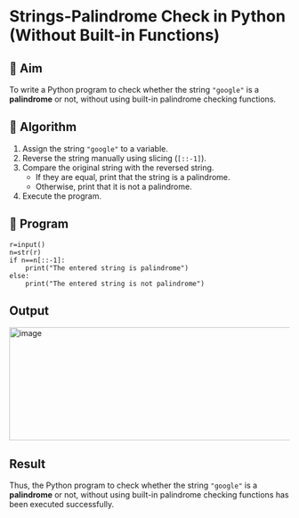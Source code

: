 # Strings-Palindrome Check in Python (Without Built-in Functions)

## 🎯 Aim
To write a Python program to check whether the string `"google"` is a **palindrome** or not, without using built-in palindrome checking functions.

## 🧠 Algorithm
1. Assign the string `"google"` to a variable.
2. Reverse the string manually using slicing (`[::-1]`).
3. Compare the original string with the reversed string.
   - If they are equal, print that the string is a palindrome.
   - Otherwise, print that it is not a palindrome.
4. Execute the program.

## 🧾 Program
```
r=input()
n=str(r)
if n==n[::-1]:
    print("The entered string is palindrome")
else:
    print("The entered string is not palindrome")
```

## Output
<img width="1182" height="203" alt="image" src="https://github.com/user-attachments/assets/504c45de-45b6-40bd-b67b-b634a8a02f2c" />


## Result
Thus, the Python program to check whether the string `"google"` is a **palindrome** or not, without using built-in palindrome checking functions has been executed successfully.
